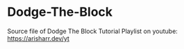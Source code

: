 # Dodge-The-Block
Source file of Dodge The Block Tutorial Playlist on youtube: https://arisharr.dev/yt
